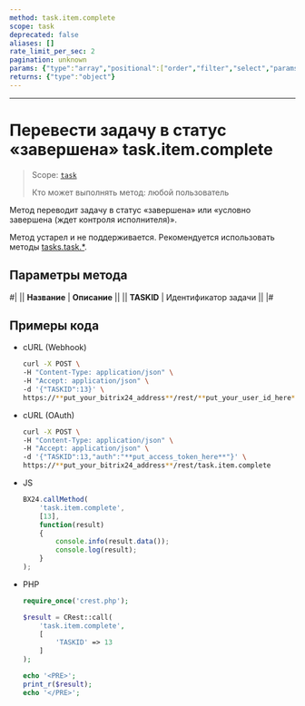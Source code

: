 ```yaml
---
method: task.item.complete
scope: task
deprecated: false
aliases: []
rate_limit_per_sec: 2
pagination: unknown
params: {"type":"array","positional":["order","filter","select","params"]}
returns: {"type":"object"}
---
```



---

# Перевести задачу в статус «завершена» task.item.complete

> Scope: [`task`](../../../scopes/permissions.md)
>
> Кто может выполнять метод: любой пользователь

Метод переводит задачу в статус «завершена» или «условно завершена (ждет контроля исполнителя)».



Метод устарел и не поддерживается. Рекомендуется использовать методы [tasks.task.*](../../index.md).



## Параметры метода

#|
|| **Название** | **Описание** ||
|| **TASKID** | Идентификатор задачи ||
|#

## Примеры кода





- cURL (Webhook)

    ```bash
    curl -X POST \
    -H "Content-Type: application/json" \
    -H "Accept: application/json" \
    -d '{"TASKID":13}' \
    https://**put_your_bitrix24_address**/rest/**put_your_user_id_here**/**put_your_webhook_here**/task.item.complete
    ```

- cURL (OAuth)

    ```bash
    curl -X POST \
    -H "Content-Type: application/json" \
    -H "Accept: application/json" \
    -d '{"TASKID":13,"auth":"**put_access_token_here**"}' \
    https://**put_your_bitrix24_address**/rest/task.item.complete
    ```

- JS

    ```js
    BX24.callMethod(
        'task.item.complete',
        [13],
        function(result)
        {
            console.info(result.data());
            console.log(result);
        }
    );
    ```

- PHP

    ```php
    require_once('crest.php');

    $result = CRest::call(
        'task.item.complete',
        [
            'TASKID' => 13
        ]
    );

    echo '<PRE>';
    print_r($result);
    echo '</PRE>';
    ```




